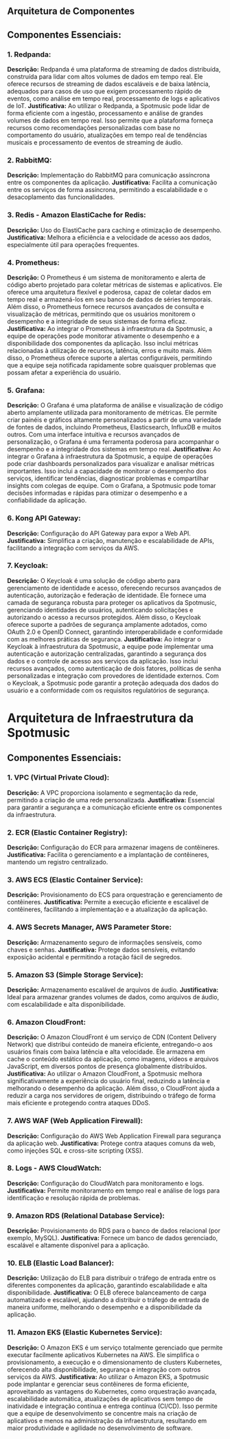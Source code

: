 ## Arquitetura de Componentes

## Componentes Essenciais:

### 1. Redpanda:
   **Descrição:**
     Redpanda é uma plataforma de streaming de dados distribuída, construída para lidar com altos volumes de dados em tempo real. Ele oferece recursos de streaming de dados escaláveis e de baixa latência, adequados para casos de uso que exigem processamento rápido de eventos, como análise em tempo real, processamento de logs e aplicativos de IoT.
   **Justificativa:**
     Ao utilizar o Redpanda, a Spotmusic pode lidar de forma eficiente com a ingestão, processamento e análise de grandes volumes de dados em tempo real. Isso permite que a plataforma forneça recursos como recomendações personalizadas com base no comportamento do usuário, atualizações em tempo real de tendências musicais e processamento de eventos de streaming de áudio.

### 2. RabbitMQ:
   **Descrição:**
     Implementação do RabbitMQ para comunicação assíncrona entre os componentes da aplicação.
   **Justificativa:**
     Facilita a comunicação entre os serviços de forma assíncrona, permitindo a escalabilidade e o desacoplamento das funcionalidades.

### 3. Redis - Amazon ElastiCache for Redis:
   **Descrição:**
     Uso do ElastiCache para caching e otimização de desempenho.
   **Justificativa:**
     Melhora a eficiência e a velocidade de acesso aos dados, especialmente útil para operações frequentes.

### 4. Prometheus:
   **Descrição:**
     O Prometheus é um sistema de monitoramento e alerta de código aberto projetado para coletar métricas de sistemas e aplicativos. Ele oferece uma arquitetura flexível e poderosa, capaz de coletar dados em tempo real e armazená-los em seu banco de dados de séries temporais. Além disso, o Prometheus fornece recursos avançados de consulta e visualização de métricas, permitindo que os usuários monitorem o desempenho e a integridade de seus sistemas de forma eficaz.
   **Justificativa:**
     Ao integrar o Prometheus à infraestrutura da Spotmusic, a equipe de operações pode monitorar ativamente o desempenho e a disponibilidade dos componentes da aplicação. Isso inclui métricas relacionadas à utilização de recursos, latência, erros e muito mais. Além disso, o Prometheus oferece suporte a alertas configuráveis, permitindo que a equipe seja notificada rapidamente sobre quaisquer problemas que possam afetar a experiência do usuário.

### 5. Grafana:
   **Descrição:**
     O Grafana é uma plataforma de análise e visualização de código aberto amplamente utilizada para monitoramento de métricas. Ele permite criar painéis e gráficos altamente personalizados a partir de uma variedade de fontes de dados, incluindo Prometheus, Elasticsearch, InfluxDB e muitos outros. Com uma interface intuitiva e recursos avançados de personalização, o Grafana é uma ferramenta poderosa para acompanhar o desempenho e a integridade dos sistemas em tempo real.
   **Justificativa:**
     Ao integrar o Grafana à infraestrutura da Spotmusic, a equipe de operações pode criar dashboards personalizados para visualizar e analisar métricas importantes. Isso inclui a capacidade de monitorar o desempenho dos serviços, identificar tendências, diagnosticar problemas e compartilhar insights com colegas de equipe. Com o Grafana, a Spotmusic pode tomar decisões informadas e rápidas para otimizar o desempenho e a confiabilidade da aplicação.

### 6. Kong API Gateway:
**Descrição:**
Configuração do API Gateway para expor a Web API.
**Justificativa:**
      Simplifica a criação, manutenção e escalabilidade de APIs, facilitando a integração com serviços da AWS.

### 7. Keycloak:
   **Descrição:**
     O Keycloak é uma solução de código aberto para gerenciamento de identidade e acesso, oferecendo recursos avançados de autenticação, autorização e federação de identidade. Ele fornece uma camada de segurança robusta para proteger os aplicativos da Spotmusic, gerenciando identidades de usuários, autenticando solicitações e autorizando o acesso a recursos protegidos. Além disso, o Keycloak oferece suporte a padrões de segurança amplamente adotados, como OAuth 2.0 e OpenID Connect, garantindo interoperabilidade e conformidade com as melhores práticas de segurança.
   **Justificativa:**
     Ao integrar o Keycloak à infraestrutura da Spotmusic, a equipe pode implementar uma autenticação e autorização centralizadas, garantindo a segurança dos dados e o controle de acesso aos serviços da aplicação. Isso inclui recursos avançados, como autenticação de dois fatores, políticas de senha personalizadas e integração com provedores de identidade externos. Com o Keycloak, a Spotmusic pode garantir a proteção adequada dos dados do usuário e a conformidade com os requisitos regulatórios de segurança.


# Arquitetura de Infraestrutura da Spotmusic

## Componentes Essenciais:

### 1. VPC (Virtual Private Cloud):
   **Descrição:**
    A VPC proporciona isolamento e segmentação da rede, permitindo a criação de uma rede personalizada.
   **Justificativa:**
    Essencial para garantir a segurança e a comunicação eficiente entre os componentes da infraestrutura.
  
### 2. ECR (Elastic Container Registry):
   **Descrição:**
    Configuração do ECR para armazenar imagens de contêineres.
   **Justificativa:**
    Facilita o gerenciamento e a implantação de contêineres, mantendo um registro centralizado.

### 3. AWS ECS (Elastic Container Service):
   **Descrição:**
    Provisionamento do ECS para orquestração e gerenciamento de contêineres.
   **Justificativa:**
    Permite a execução eficiente e escalável de contêineres, facilitando a implementação e a atualização da aplicação.

### 4. AWS Secrets Manager, AWS Parameter Store:
   **Descrição:**
    Armazenamento seguro de informações sensíveis, como chaves e senhas.
   **Justificativa:**
    Protege dados sensíveis, evitando exposição acidental e permitindo a rotação fácil de segredos.

### 5. Amazon S3 (Simple Storage Service):
   **Descrição:**
    Armazenamento escalável de arquivos de áudio.
   **Justificativa:**
    Ideal para armazenar grandes volumes de dados, como arquivos de áudio, com escalabilidade e alta disponibilidade.

### 6. Amazon CloudFront:
   **Descrição:**
    O Amazon CloudFront é um serviço de CDN (Content Delivery Network) que distribui conteúdo de maneira eficiente, entregando-o aos usuários finais com baixa latência e alta velocidade. Ele armazena em cache o conteúdo estático da aplicação, como imagens, vídeos e arquivos JavaScript, em diversos pontos de presença globalmente distribuídos.
   **Justificativa:**
    Ao utilizar o Amazon CloudFront, a Spotmusic melhora significativamente a experiência do usuário final, reduzindo a latência e melhorando o desempenho da aplicação. Além disso, o CloudFront ajuda a reduzir a carga nos servidores de origem, distribuindo o tráfego de forma mais eficiente e protegendo contra ataques DDoS.

### 7. AWS WAF (Web Application Firewall):
  **Descrição:**
    Configuração do AWS Web Application Firewall para segurança da aplicação web.
  **Justificativa:**
    Protege contra ataques comuns da web, como injeções SQL e cross-site scripting (XSS).

### 8. Logs - AWS CloudWatch:
   **Descrição:**
    Configuração do CloudWatch para monitoramento e logs.
  **Justificativa:**
    Permite monitoramento em tempo real e análise de logs para identificação e resolução rápida de problemas.

### 9. Amazon RDS (Relational Database Service):
**Descrição:**
Provisionamento do RDS para o banco de dados relacional (por exemplo, MySQL).
**Justificativa:**
Fornece um banco de dados gerenciado, escalável e altamente disponível para a aplicação.

### 10. ELB (Elastic Load Balancer):
  **Descrição:**
    Utilização do ELB para distribuir o tráfego de entrada entre os diferentes componentes da aplicação, garantindo escalabilidade e alta disponibilidade.
  **Justificativa:**
    O ELB oferece balanceamento de carga automatizado e escalável, ajudando a distribuir o tráfego de entrada de maneira uniforme, melhorando o desempenho e a disponibilidade da aplicação.

### 11. Amazon EKS (Elastic Kubernetes Service):
   **Descrição:**
     O Amazon EKS é um serviço totalmente gerenciado que permite executar facilmente aplicativos Kubernetes na AWS. Ele simplifica o provisionamento, a execução e o dimensionamento de clusters Kubernetes, oferecendo alta disponibilidade, segurança e integração com outros serviços da AWS.
   **Justificativa:**
     Ao utilizar o Amazon EKS, a Spotmusic pode implantar e gerenciar seus contêineres de forma eficiente, aproveitando as vantagens do Kubernetes, como orquestração avançada, escalabilidade automática, atualizações de aplicativos sem tempo de inatividade e integração contínua e entrega contínua (CI/CD). Isso permite que a equipe de desenvolvimento se concentre mais na criação de aplicativos e menos na administração da infraestrutura, resultando em maior produtividade e agilidade no desenvolvimento de software.

